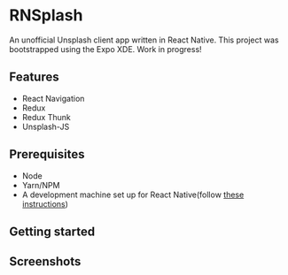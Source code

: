 # RNSplash
An unofficial Unsplash client app written in React Native. This project was bootstrapped using the Expo XDE. Work in progress!

## Features
* React Navigation
* Redux
* Redux Thunk
* Unsplash-JS

## Prerequisites
* Node
* Yarn/NPM
* A development machine set up for React Native(follow [these instructions](https://facebook.github.io/react-native/docs/getting-started.html))

## Getting started

## Screenshots


